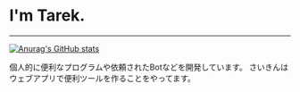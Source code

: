# I'm Tarek.
---
[![Anurag's GitHub stats](https://github-readme-stats.vercel.app/api?username=Tarec39&theme=onedark)](https://github.com/anuraghazra/github-readme-stats)

個人的に便利なプログラムや依頼されたBotなどを開発しています。
さいきんはウェブアプリで便利ツールを作ることをやってます。
